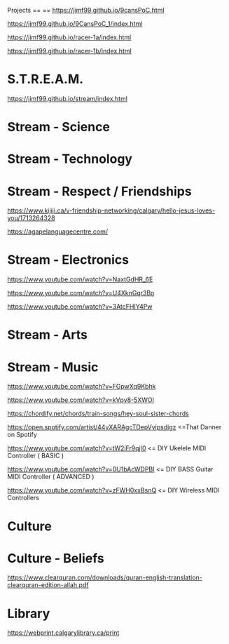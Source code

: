 Projects
== ==
https://jimf99.github.io/9cansPoC.html

https://jimf99.github.io/9CansPoC_1/index.html

https://jimf99.github.io/racer-1a/index.html

https://jimf99.github.io/racer-1b/index.html

S.T.R.E.A.M.
============

https://jimf99.github.io/stream/index.html

Stream - Science
===

Stream - Technology
===


Stream - Respect / Friendships
==============================
https://www.kijiji.ca/v-friendship-networking/calgary/hello-jesus-loves-you/1713264328

https://agapelanguagecentre.com/

Stream - Electronics
==

https://www.youtube.com/watch?v=NaxtGdHR_6E

https://www.youtube.com/watch?v=U4XknGqr3Bo

https://www.youtube.com/watch?v=3AtcFHIY4Pw

Stream - Arts
===

Stream - Music
=====
https://www.youtube.com/watch?v=FGpwXq9Kbhk

https://www.youtube.com/watch?v=kVpv8-5XWOI

https://chordify.net/chords/train-songs/hey-soul-sister-chords

https://open.spotify.com/artist/44yXARAgcTDepVyipsdigz <=That Danner on Spotify

https://www.youtube.com/watch?v=tW2iFr9qjI0 <= DIY Ukelele MIDI Controller ( BASIC )

https://www.youtube.com/watch?v=0U1bAcWDPBI <= DIY BASS Guitar MIDI Controller ( ADVANCED )

https://www.youtube.com/watch?v=zFWH0xxBsnQ <= DIY Wireless MIDI Controllers

Culture
=======

Culture - Beliefs
===

https://www.clearquran.com/downloads/quran-english-translation-clearquran-edition-allah.pdf

Library
=======

https://webprint.calgarylibrary.ca/print


